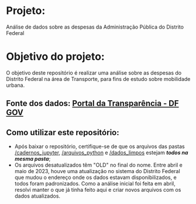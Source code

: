 # Projeto:
Análise de dados sobre as despesas da Administração Pública do Distrito Federal

# Objetivo do projeto:

O objetivo deste repositório é realizar uma análise sobre as despesas do Distrito Federal na área de Transporte, para fins de estudo sobre mobilidade urbana.

## Fonte dos dados: [Portal da Transparência - DF GOV](https://www.transparencia.df.gov.br/#/downloads)

## Como utilizar este repositório:

* Após baixar o repositório, certifique-se de que os arquivos das pastas [/cadernos_jupyter](https://github.com/n3vrmr/despesas_df/tree/main/cadernos_jupyter), [/arquivos_python](https://github.com/n3vrmr/despesas_df/tree/main/arquivos_python) e [/dados_limpos](https://github.com/n3vrmr/despesas_df/tree/main/dados_limpos) estejam ***todos na mesma pasta***;
* Os arquivos desatualizados têm "OLD" no final do nome. Entre abril e maio de 2023, houve uma atualização no sistema do Distrito Federal que mudou o endereço onde os dados estavam disponibilizados, e todos foram padronizados. Como a análise inicial foi feita em abril, resolvi manter o que já tinha feito aqui e criar novos arquivos com os dados atualizados.
